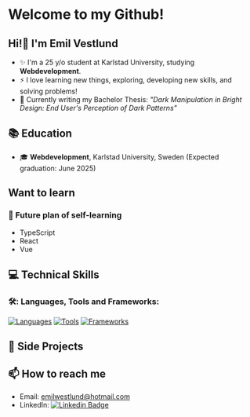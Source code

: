 
# Welcome to my Github!

## Hi!👋 I'm Emil Vestlund

- ✨ I'm a 25 y/o student at Karlstad University, studying **Webdevelopment**.  
- ⚡ I love learning new things, exploring, developing new skills, and solving problems!
- 🔎 Currently writing my Bachelor Thesis: _"Dark Manipulation in Bright Design: End User's Perception of Dark Patterns"_

## 📚 Education

- 🎓 **Webdevelopment**, Karlstad University, Sweden (Expected graduation: June 2025)

##  Want to learn
### 🌱 Future plan of self-learning 

- TypeScript
- React
- Vue

## 💻 Technical Skills
### 🛠️: Languages, Tools and Frameworks:
[![Languages](https://skillicons.dev/icons?i=c,cs,dotnet,java,py,css,html,js,jquery)](https://skillicons.dev)
[![Tools](https://skillicons.dev/icons?i=mysql,mongodb,nodejs,express,pycharm,visualstudio,vscode,eclipse,figma,git,bash)](https://skillicons.dev)
[![Frameworks](https://skillicons.dev/icons?i=bootstrap,postman)](https://skillicons.dev)

## 📄 Side Projects

<!-- - **Project 1**: Short description of the project. What was your role? What technologies did you use? -->

## 📫 How to reach me

- Email: emilwestlund@hotmail.com
- LinkedIn: [![Linkedin Badge](https://img.shields.io/badge/-EmilVestlund-blue?style=flat&logo=Linkedin&logoColor=white)](https://www.linkedin.com/in/emil-vestlund-17717b255/)


<!--
**emilvest/emilvest** is a ✨ _special_ ✨ repository because its `README.md` (this file) appears on your GitHub profile.

Here are some ideas to get you started:

- 🔭 I’m currently working on ...
- 🌱 I’m currently learning ...
- 👯 I’m looking to collaborate on ...
- 🤔 I’m looking for help with ...
- 💬 Ask me about ...
- 📫 How to reach me: ...
- 😄 Pronouns: ...
- ⚡ Fun fact: ...
-->

